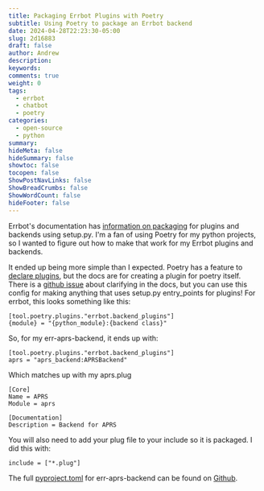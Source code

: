 ```yaml
---
title: Packaging Errbot Plugins with Poetry
subtitle: Using Poetry to package an Errbot backend
date: 2024-04-28T22:23:30-05:00
slug: 2d16883
draft: false
author: Andrew
description:
keywords:
comments: true
weight: 0
tags:
  - errbot
  - chatbot
  - poetry
categories:
  - open-source
  - python
summary:
hideMeta: false
hideSummary: false
showtoc: false
tocopen: false
ShowPostNavLinks: false
ShowBreadCrumbs: false
ShowWordCount: false
hideFooter: false
---
```


Errbot's documentation has [information on packaging](https://errbot.readthedocs.io/en/latest/user_guide/plugin_development/basics.html#packaging)
for plugins and backends using setup.py. I'm a fan of using Poetry for my python projects, so I wanted to figure out how to make that work for my Errbot plugins and backends.

<!--more-->

It ended up being more simple than I expected. Poetry has a feature to [declare plugins](https://python-poetry.org/docs/plugins/), but the docs are for
creating a plugin for poetry itself. There is a [github issue](https://github.com/python-poetry/poetry/issues/658) about clarifying in the docs, but you
can use this config for making anything that uses setup.py entry_points for plugins! For errbot, this looks something like this:

```code
[tool.poetry.plugins."errbot.backend_plugins"]
{module} = "{python_module}:{backend class}"
```

So, for my err-aprs-backend, it ends up with:

```code
[tool.poetry.plugins."errbot.backend_plugins"]
aprs = "aprs_backend:APRSBackend"
```

Which matches up with my aprs.plug

```code
[Core]
Name = APRS
Module = aprs

[Documentation]
Description = Backend for APRS
```

You will also need to add your plug file to your include so it is packaged. I did this with:

```code
include = ["*.plug"]
```

The full [pyproject.toml](https://github.com/andrewthetechie/err-aprs-backend/blob/main/pyproject.toml) for err-aprs-backend can be found on [Github](https://github.com/andrewthetechie/err-aprs-backend).
